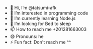- 👋 Hi, I’m @tatsumi-afk
- 👀 I’m interested in programming code
- 🌱 I’m currently learning Node.js
- 💞️ I’m looking for Bed to sleep
- 📫 How to reach me +201281663003
- 😄 Pronouns: he
- ⚡ Fun fact: Don't reach me ^^

<!---
tatsumi-afk/tatsumi-afk is a ✨ special ✨ repository because its `README.md` (this file) appears on your GitHub profile.
You can click the Preview link to take a look at your changes.
--->
